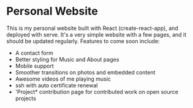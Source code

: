 # Personal Website

This is my personal website built with React (create-react-app), and deployed with serve.
It's a very simple website with a few pages, and it should be updated regularly.
Features to come soon include:

* A contact form
* Better styling for Music and About pages
* Mobile support
* Smoother transitions on photos and embedded content
* Awesome videos of me playing music
* ssh with auto certificate renewal
* 'Project* contribution page for contributed work on open source projects
